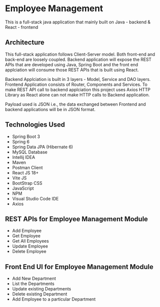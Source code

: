 # Employee Management

This is a full-stack java application that mainly built on Java - backend & React - frontend

## Architecture

This full-stack application follows Client-Server model. Both front-end and back-end are loosely coupled. Backend application will expose the REST APIs that are developed using Java, Spring Boot and the front end applciation will consume those REST APIs that is built using React. 

Backend Applciation is built in 3 layers - Model, Service and DAO layers. 
Frontend Application consists of Router, Components and Services. To make REST API call to backend applciation this project uses Axios HTTP Library as React alone can not make HTTP calls to Backend application. 

Payload used is JSON i.e., the data exchanged between Frontend and backend applications will be in JSON format.

## Technologies Used
- Spring Boot 3
- Spring 6
- Spring Data JPA (Hibernate 6)
- MySQL Database
- Intellij IDEA
- Maven
- Postman Client
- React JS 18+
- Vite JS
- BootStrap CSS
- JavaScript
- NPM
- Visual Studio Code IDE
- Axios
  
## REST APIs for Employee Management Module
- Add Employee
- Get Employee
- Get All Employees
- Update Employee
- Delete Employee

## Front End UI for Employee Management Module
- Add New Department
- List the Departments
- Update existing Departments
- Delete existing Department
- Add Employee to a particular Department
